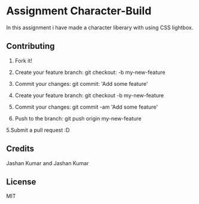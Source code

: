 # Assignment Character-Build
In this assignment i have made a character liberary with 
using CSS lightbox.

## Contributing
1. Fork it!


2. Create your feature branch: git checkout: -b my-new-feature

3. Commit your changes: git commit: 'Add some feature'

 
4. Create your feature branch: git checkout -b my-new-feature

5. Commit your changes: git commit -am 'Add some feature'


3. Push to the branch: git push origin my-new-feature

5.Submit a pull request :D

## Credits
Jashan Kumar and Jashan Kumar

## License
MIT